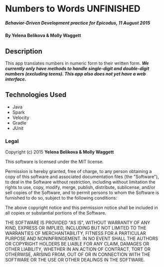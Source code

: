 # Numbers to Words **UNFINISHED**

##### _Behavior-Driven Development practice for Epicodus, 11 August 2015_

#### By **Yelena Belikova & Molly Waggett**

## Description

This app translates numbers in numeric form to their written form. 
_**We currently only have methods to handle single-digit and double-digit numbers (excluding teens). This app also does not yet have a web interface.**_

## Technologies Used

* Java
* Spark
* Velocity
* Gradle
* JUnit

### Legal

Copyright (c) 2015 **Yelena Belikova & Molly Waggett**

This software is licensed under the MIT license.

Permission is hereby granted, free of charge, to any person obtaining a copy
of this software and associated documentation files (the "Software"), to deal
in the Software without restriction, including without limitation the rights
to use, copy, modify, merge, publish, distribute, sublicense, and/or sell
copies of the Software, and to permit persons to whom the Software is
furnished to do so, subject to the following conditions:

The above copyright notice and this permission notice shall be included in
all copies or substantial portions of the Software.

THE SOFTWARE IS PROVIDED "AS IS", WITHOUT WARRANTY OF ANY KIND, EXPRESS OR
IMPLIED, INCLUDING BUT NOT LIMITED TO THE WARRANTIES OF MERCHANTABILITY,
FITNESS FOR A PARTICULAR PURPOSE AND NONINFRINGEMENT. IN NO EVENT SHALL THE
AUTHORS OR COPYRIGHT HOLDERS BE LIABLE FOR ANY CLAIM, DAMAGES OR OTHER
LIABILITY, WHETHER IN AN ACTION OF CONTRACT, TORT OR OTHERWISE, ARISING FROM,
OUT OF OR IN CONNECTION WITH THE SOFTWARE OR THE USE OR OTHER DEALINGS IN
THE SOFTWARE.
